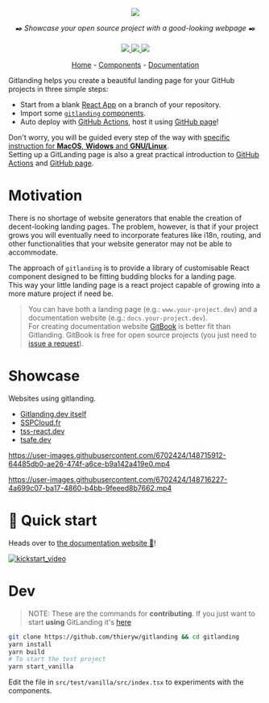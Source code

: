 <p align="center">
    <img src="https://user-images.githubusercontent.com/6702424/149700453-81e535ba-7196-4765-88bd-ab2b30e6875b.png">  
</p>
<p align="center">
    <i>✒️ Showcase your open source project with a good-looking webpage ✒️</i>
    <br>
    <br>
    <a href="https://github.com/thieryw/gitlanding/actions">
      <img src="https://github.com/thieryw/gitlanding/workflows/ci/badge.svg?branch=main">
    </a>
    <a href="https://github.com/thieryw/gitlanding/blob/cfa7b01db162602fa6622160377f4d4e3485d4fc/tsconfig.json#L14">
        <img src="https://camo.githubusercontent.com/0f9fcc0ac1b8617ad4989364f60f78b2d6b32985ad6a508f215f14d8f897b8d3/68747470733a2f2f62616467656e2e6e65742f62616467652f547970655363726970742f7374726963742532302546302539462539322541412f626c7565">
    </a>
    <a href="https://github.com/garronej/gitlanding/blob/main/LICENSE">
      <img src="https://img.shields.io/npm/l/gitlanding">
    </a>
</p>
<p align="center">
  <a href="https://www.gitlanding.dev/">Home</a> - 
  <a href="https://www.gitlanding.dev/storybook">Components</a> - 
  <a href="https://docs.gitlanding.dev/">Documentation</a>
</p>

Gitlanding helps you create a beautiful landing page for your GitHub projects in three simple steps:

-   Start from a blank [React App](https://create-react-app.dev/) on a branch of your repository.
-   Import some [`gitlanding` components](https://www.gitlanding.dev/storybook/).
-   Auto deploy with [GitHub Actions](https://github.com/features/actions), host it using [GitHub page](https://pages.github.com/)!

Don't worry, you will be guided every step of the way with [specific instruction for **MacOS**, **Widows** and **GNU/Linux**](https://docs.gitlanding.dev/#step-by-step-guide).  
Setting up a GitLanding page is also a great practical introduction to [GitHub Actions](https://github.com/features/actions) and [GitHub page](https://pages.github.com/).

# Motivation

There is no shortage of website generators that enable the creation of decent-looking landing pages.
The problem, however, is that if your project grows you will eventually need to incorporate
features like i18n, routing, and other functionalities that your website generator
may not be able to accommodate.

The approach of `gitlanding` is to provide a library of customisable React component
designed to be fitting budding blocks for a landing page.  
This way your little landing page is a react project capable of growing into a more mature project if need be.

> You can have both a landing page (e.g.: `www.your-project.dev`) and a documentation website (e.g.: `docs.your-project.dev`).  
> For creating documentation website [GitBook](https://gitbook.com) is better fit than Gitlanding. GitBook is free for open source
> projects (you just need to [issue a request](https://user-images.githubusercontent.com/6702424/148654719-bf393721-4bf4-4814-a8ef-cf57a3318a7f.png)).

# Showcase

Websites using gitlanding.

-   [Gitlanding.dev itself](https://www.gitlanding.dev/)
-   [SSPCloud.fr](https://www.sspcloud.fr)
-   [tss-react.dev](https://www.tss-react.dev/)
-   [tsafe.dev](https://www.tsafe.dev/)

https://user-images.githubusercontent.com/6702424/148715912-64485db0-ae26-474f-a6ce-b9a142a419e0.mp4

https://user-images.githubusercontent.com/6702424/148716227-4a699c07-ba17-4860-b4bb-9feeed8b7662.mp4

# 🚀 Quick start

Heads over to [the documentation website 📙](https://docs.gitlanding.dev/)!

[![kickstart_video](https://user-images.githubusercontent.com/6702424/148655634-bcc2ef69-9720-4224-9da5-0af88eb9d906.png)](https://youtu.be/taDGhL0z7wc)

# Dev

> NOTE: These are the commands for **contributing**.
> If you just want to start **using** GitLanding it's [here](https://docs.gitlanding.dev/)

```bash
git clone https://github.com/thieryw/gitlanding && cd gitlanding
yarn install
yarn build
# To start the test project
yarn start_vanilla
```

Edit the file in `src/test/vanilla/src/index.tsx` to experiments with the components.
